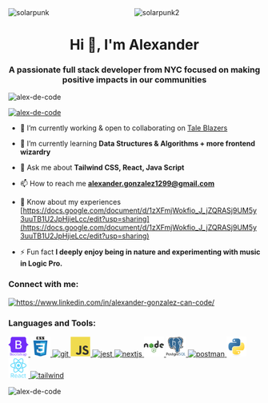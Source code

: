 <div style="display: flex; justify-content: space-around;">
    <img src="https://media3.giphy.com/media/hq7O4BvUNmjLicWaST/giphy.gif?cid=6104955eqhcbzuiaci3z4w7tdm1qwvjjtq06i41bqdr2hiwx&ep=v1_gifs_translate&rid=giphy.gif&ct=g" alt="solarpunk" width="400" />
    <img src="https://media1.giphy.com/media/hDotW2b4lllx8dOBTD/giphy.gif?cid=6104955emptt74y8ulvxteg71fngzi7umvbra217relo9eq7&ep=v1_gifs_translate&rid=giphy.gif&ct=g" alt="solarpunk2" width="400" />
</div>


<h1 align="center">Hi 👋, I'm Alexander</h1>
<h3 align="center">A passionate full stack developer from NYC focused on making positive impacts in our communities</h3>

<p align="left"> <img src="https://komarev.com/ghpvc/?username=alex-de-code&label=Profile%20views&color=0e75b6&style=flat" alt="alex-de-code" /> </p>

<p align="left"> <a href="https://github.com/ryo-ma/github-profile-trophy"><img src="https://github-profile-trophy.vercel.app/?username=alex-de-code" alt="alex-de-code" /></a> </p>

- 🔭 I’m currently working & open to collaborating on [Tale Blazers](https://taleblazers.netlify.app/)

- 🌱 I’m currently learning **Data Structures & Algorithms + more frontend wizardry**

- 💬 Ask me about **Tailwind CSS, React, Java Script**

- 📫 How to reach me **alexander.gonzalez1299@gmail.com**

- 📄 Know about my experiences [https://docs.google.com/document/d/1zXFmjWokfio_J_jZQRASj9UM5y3uuTB1U2JpHjieLcc/edit?usp=sharing](https://docs.google.com/document/d/1zXFmjWokfio_J_jZQRASj9UM5y3uuTB1U2JpHjieLcc/edit?usp=sharing)

- ⚡ Fun fact **I deeply enjoy being in nature and experimenting with music in Logic Pro.**

<h3 align="left">Connect with me:</h3>
<p align="left">
<a href="https://linkedin.com/in/https://www.linkedin.com/in/alexander-gonzalez-can-code/" target="blank"><img align="center" src="https://raw.githubusercontent.com/rahuldkjain/github-profile-readme-generator/master/src/images/icons/Social/linked-in-alt.svg" alt="https://www.linkedin.com/in/alexander-gonzalez-can-code/" height="30" width="40" /></a>
</p>

<h3 align="left">Languages and Tools:</h3>
<p align="left"> <a href="https://getbootstrap.com" target="_blank" rel="noreferrer"> <img src="https://raw.githubusercontent.com/devicons/devicon/master/icons/bootstrap/bootstrap-plain-wordmark.svg" alt="bootstrap" width="40" height="40"/> </a> <a href="https://www.w3schools.com/css/" target="_blank" rel="noreferrer"> <img src="https://raw.githubusercontent.com/devicons/devicon/master/icons/css3/css3-original-wordmark.svg" alt="css3" width="40" height="40"/> </a> <a href="https://git-scm.com/" target="_blank" rel="noreferrer"> <img src="https://www.vectorlogo.zone/logos/git-scm/git-scm-icon.svg" alt="git" width="40" height="40"/> </a> <a href="https://developer.mozilla.org/en-US/docs/Web/JavaScript" target="_blank" rel="noreferrer"> <img src="https://raw.githubusercontent.com/devicons/devicon/master/icons/javascript/javascript-original.svg" alt="javascript" width="40" height="40"/> </a> <a href="https://jestjs.io" target="_blank" rel="noreferrer"> <img src="https://www.vectorlogo.zone/logos/jestjsio/jestjsio-icon.svg" alt="jest" width="40" height="40"/> </a> <a href="https://nextjs.org/" target="_blank" rel="noreferrer"> <img src="https://cdn.worldvectorlogo.com/logos/nextjs-2.svg" alt="nextjs" width="40" height="40"/> </a> <a href="https://nodejs.org" target="_blank" rel="noreferrer"> <img src="https://raw.githubusercontent.com/devicons/devicon/master/icons/nodejs/nodejs-original-wordmark.svg" alt="nodejs" width="40" height="40"/> </a> <a href="https://www.postgresql.org" target="_blank" rel="noreferrer"> <img src="https://raw.githubusercontent.com/devicons/devicon/master/icons/postgresql/postgresql-original-wordmark.svg" alt="postgresql" width="40" height="40"/> </a> <a href="https://postman.com" target="_blank" rel="noreferrer"> <img src="https://www.vectorlogo.zone/logos/getpostman/getpostman-icon.svg" alt="postman" width="40" height="40"/> </a> <a href="https://www.python.org" target="_blank" rel="noreferrer"> <img src="https://raw.githubusercontent.com/devicons/devicon/master/icons/python/python-original.svg" alt="python" width="40" height="40"/> </a> <a href="https://reactjs.org/" target="_blank" rel="noreferrer"> <img src="https://raw.githubusercontent.com/devicons/devicon/master/icons/react/react-original-wordmark.svg" alt="react" width="40" height="40"/> </a> <a href="https://tailwindcss.com/" target="_blank" rel="noreferrer"> <img src="https://www.vectorlogo.zone/logos/tailwindcss/tailwindcss-icon.svg" alt="tailwind" width="40" height="40"/> </a> </p>

<p><img align="center" src="https://github-readme-stats.vercel.app/api/top-langs?username=alex-de-code&show_icons=true&locale=en&layout=compact" alt="alex-de-code" /></p>

